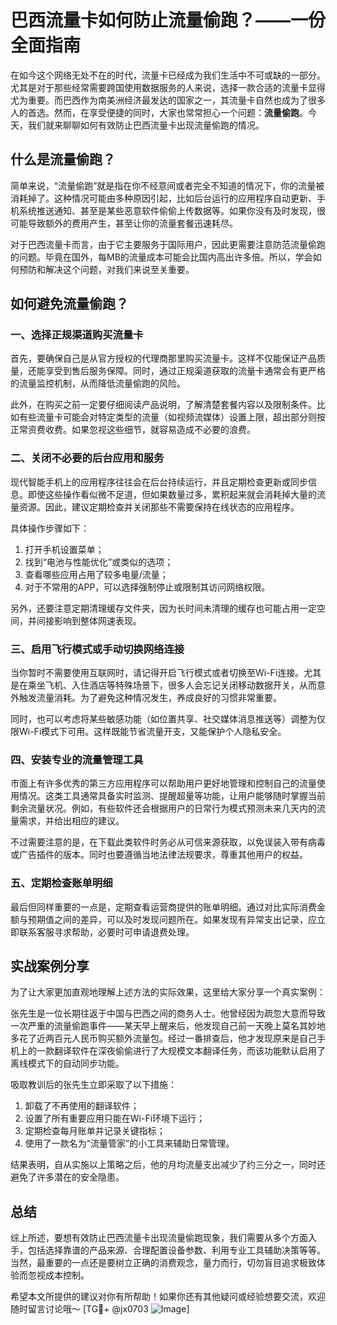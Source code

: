 # 巴西流量卡如何防止流量偷跑？——一份全面指南

在如今这个网络无处不在的时代，流量卡已经成为我们生活中不可或缺的一部分。尤其是对于那些经常需要跨国使用数据服务的人来说，选择一款合适的流量卡显得尤为重要。而巴西作为南美洲经济最发达的国家之一，其流量卡自然也成为了很多人的首选。然而，在享受便捷的同时，大家也常常担心一个问题：**流量偷跑**。今天，我们就来聊聊如何有效防止巴西流量卡出现流量偷跑的情况。

## 什么是流量偷跑？

简单来说，“流量偷跑”就是指在你不经意间或者完全不知道的情况下，你的流量被消耗掉了。这种情况可能由多种原因引起，比如后台运行的应用程序自动更新、手机系统推送通知、甚至是某些恶意软件偷偷上传数据等。如果你没有及时发现，很可能导致额外的费用产生，甚至让你的流量套餐迅速耗尽。

对于巴西流量卡而言，由于它主要服务于国际用户，因此更需要注意防范流量偷跑的问题。毕竟在国外，每MB的流量成本可能会比国内高出许多倍。所以，学会如何预防和解决这个问题，对我们来说至关重要。

## 如何避免流量偷跑？

### 一、选择正规渠道购买流量卡

首先，要确保自己是从官方授权的代理商那里购买流量卡。这样不仅能保证产品质量，还能享受到售后服务保障。同时，通过正规渠道获取的流量卡通常会有更严格的流量监控机制，从而降低流量偷跑的风险。

此外，在购买之前一定要仔细阅读产品说明，了解清楚套餐内容以及限制条件。比如有些流量卡可能会对特定类型的流量（如视频流媒体）设置上限，超出部分则按正常资费收费。如果忽视这些细节，就容易造成不必要的浪费。

### 二、关闭不必要的后台应用和服务

现代智能手机上的应用程序往往会在后台持续运行，并且定期检查更新或同步信息。即使这些操作看似微不足道，但如果数量过多，累积起来就会消耗掉大量的流量资源。因此，建议定期检查并关闭那些不需要保持在线状态的应用程序。

具体操作步骤如下：
1. 打开手机设置菜单；
2. 找到“电池与性能优化”或类似的选项；
3. 查看哪些应用占用了较多电量/流量；
4. 对于不常用的APP，可以选择强制停止或限制其访问网络权限。

另外，还要注意定期清理缓存文件夹，因为长时间未清理的缓存也可能占用一定空间，并间接影响到整体网速表现。

### 三、启用飞行模式或手动切换网络连接

当你暂时不需要使用互联网时，请记得开启飞行模式或者切换至Wi-Fi连接。尤其是在乘坐飞机、入住酒店等特殊场景下，很多人会忘记关闭移动数据开关，从而意外触发流量消耗。为了避免这种情况发生，养成良好的习惯非常重要。

同时，也可以考虑将某些敏感功能（如位置共享、社交媒体消息推送等）调整为仅限Wi-Fi模式下可用。这样既能节省流量开支，又能保护个人隐私安全。

### 四、安装专业的流量管理工具

市面上有许多优秀的第三方应用程序可以帮助用户更好地管理和控制自己的流量使用情况。这类工具通常具备实时监测、提醒超量等功能，让用户能够随时掌握当前剩余流量状况。例如，有些软件还会根据用户的日常行为模式预测未来几天内的流量需求，并给出相应的建议。

不过需要注意的是，在下载此类软件时务必从可信来源获取，以免误装入带有病毒或广告插件的版本。同时也要遵循当地法律法规要求，尊重其他用户的权益。

### 五、定期检查账单明细

最后但同样重要的一点是，定期查看运营商提供的账单明细。通过对比实际消费金额与预期值之间的差异，可以及时发现问题所在。如果发现有异常支出记录，应立即联系客服寻求帮助，必要时可申请退费处理。

## 实战案例分享

为了让大家更加直观地理解上述方法的实际效果，这里给大家分享一个真实案例：

张先生是一位长期往返于中国与巴西之间的商务人士。他曾经因为疏忽大意而导致一次严重的流量偷跑事件——某天早上醒来后，他发现自己前一天晚上莫名其妙地多花了近两百元人民币购买额外流量包。经过一番排查后，他才发现原来是自己手机上的一款翻译软件在深夜偷偷进行了大规模文本翻译任务，而该功能默认启用了离线模式下的自动同步功能。

吸取教训后的张先生立即采取了以下措施：
1. 卸载了不再使用的翻译软件；
2. 设置了所有重要应用只能在Wi-Fi环境下运行；
3. 定期检查每月账单并记录关键指标；
4. 使用了一款名为“流量管家”的小工具来辅助日常管理。

结果表明，自从实施以上策略之后，他的月均流量支出减少了约三分之一，同时还避免了许多潜在的安全隐患。

## 总结

综上所述，要想有效防止巴西流量卡出现流量偷跑现象，我们需要从多个方面入手，包括选择靠谱的产品来源、合理配置设备参数、利用专业工具辅助决策等等。当然，最重要的一点还是要树立正确的消费观念，量力而行，切勿盲目追求极致体验而忽视成本控制。

希望本文所提供的建议对你有所帮助！如果你还有其他疑问或经验想要交流，欢迎随时留言讨论哦～ [TG💪+ @jx0703 ![Image](https://github.com/user-attachments/assets/dbca1d08-cadb-493c-b0ec-ad6f7a83f270)]